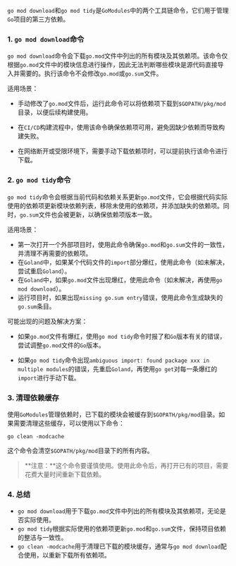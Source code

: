 `go mod download`和`go mod tidy`是`GoModules`中的两个工具链命令，它们用于管理`Go`项目的第三方依赖。

### 1. `go mod download`命令

`go mod download`命令会下载`go.mod`文件中列出的所有模块及其依赖项。该命令仅根据`go.mod`文件中的模块信息进行操作，因此无法判断哪些模块是源代码直接导入并需要的。执行该命令不会修改`go.mod`或`go.sum`文件。

适用场景：

- 手动修改了`go.mod`文件后，运行此命令可以将依赖项下载到`$GOPATH/pkg/mod`目录，以便后续构建使用。
  
- 在`CI/CD`构建流程中，使用该命令确保依赖项可用，避免因缺少依赖而导致构建失败。
  
- 在网络断开或受限环境下，需要手动下载依赖项时，可以提前执行该命令进行下载。

### 2. `go mod tidy`命令

`go mod tidy`命令会根据当前代码和依赖关系更新`go.mod`文件，它会根据代码实际使用的依赖项更新模块依赖列表，移除未使用的依赖项，并添加缺失的依赖项。同时，`go.sum`文件也会被更新，以确保依赖项版本一致。

适用场景：

- 第一次打开一个外部项目时，使用此命令确保`go.mod`和`go.sum`文件的一致性，并清理不再需要的依赖项。
- 在`Goland`中，如果某个代码文件的`import`部分爆红，使用此命令（如未解决，尝试重启`Goland`）。
- 在`Goland`中，如果`go.mod`文件出现爆红，使用此命令（如未解决，再使用`go mod download`）。
- 运行项目时，如果出现`missing go.sum entry`错误，使用此命令生成缺失的`go.sum`条目。

可能出现的问题及解决方案：

- 如果`go.mod`文件有爆红，使用`go mod tidy`命令时报了和`Go`版本有关的错误，尝试调整`go.mod`文件的`Go`版本。

- 如果`go mod tidy`命令出现`ambiguous import: found package xxx in multiple modules`的错误，先重启`Goland`，再使用`go get`对每一条爆红的`import`进行手动下载。

### 3. 清理依赖缓存

使用`GoModules`管理依赖时，已下载的模块会被缓存到`$GOPATH/pkg/mod`目录。如果需要清理这些缓存，可以使用以下命令：

```
go clean -modcache
```

这个命令会清空`$GOPATH/pkg/mod`目录下的所有内容。

> **注意：**这个命令要谨慎使用。使用此命令后，再打开已有的项目，需要花费大量时间重新下载依赖。

### 4. 总结

- `go mod download`用于下载`go.mod`文件中列出的所有模块及其依赖项，无论是否实际使用。
- `go mod tidy`根据实际使用的依赖项更新`go.mod`和`go.sum`文件，保持项目依赖的整洁与一致性。
- `go clean -modcache`用于清理已下载的模块缓存，通常与`go mod download`配合使用，以重新下载所有依赖项。

